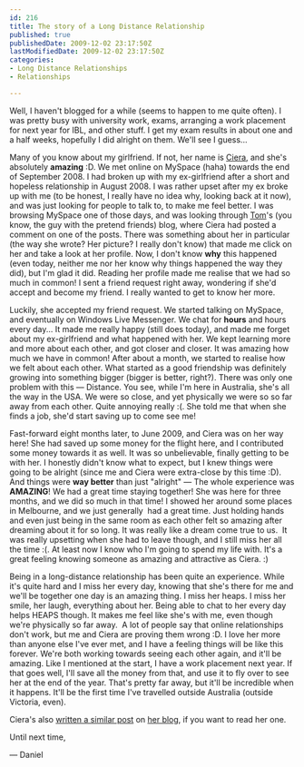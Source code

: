 ```yaml
---
id: 216
title: The story of a Long Distance Relationship
published: true
publishedDate: 2009-12-02 23:17:50Z
lastModifiedDate: 2009-12-02 23:17:50Z
categories:
- Long Distance Relationships
- Relationships

---
```


Well, I haven't blogged for a while (seems to happen to me quite often). I was pretty busy with university work, exams, arranging a work placement for next year for IBL, and other stuff. I get my exam results in about one and a half weeks, hopefully I did alright on them. We'll see I guess...

Many of you know about my girlfriend. If not, her name is [Ciera](http://ciera.name/), and she's absolutely **amazing** :D. We met online on MySpace (haha) towards the end of September 2008. I had broken up with my ex-girlfriend after a short and hopeless relationship in August 2008. I was rather upset after my ex broke up with me (to be honest, I really have no idea why, looking back at it now), and was just looking for people to talk to, to make me feel better. I was browsing MySpace one of those days, and was looking through [Tom](http://profile.myspace.com/tom)'s (you know, the guy with the pretend friends) blog, where Ciera had posted a comment on one of the posts. There was something about her in particular (the way she wrote? Her picture? I really don't know) that made me click on her and take a look at her profile. Now, I don't know **why** this happened (even today, neither me nor her know why things happened the way they did), but I'm glad it did. Reading her profile made me realise that we had so much in common! I sent a friend request right away, wondering if she'd accept and become my friend. I really wanted to get to know her more.

Luckily, she accepted my friend request. We started talking on MySpace, and eventually on Windows Live Messenger. We chat for **hours** and hours every day... It made me really happy (still does today), and made me forget about my ex-girlfriend and what happened with her. We kept learning more and more about each other, and got closer and closer. It was amazing how much we have in common! After about a month, we started to realise how we felt about each other. What started as a good friendship was definitely growing into something bigger (bigger is better, right?). There was only one problem with this — Distance. You see, while I'm here in Australia, she's all the way in the USA. We were so close, and yet physically we were so so far away from each other. Quite annoying really :(. She told me that when she finds a job, she'd start saving up to come see me!

Fast-forward eight months later, to June 2009, and Ciera was on her way here! She had saved up some money for the flight here, and I contributed some money towards it as well. It was so unbelievable, finally getting to be with her. I honestly didn't know what to expect, but I knew things were going to be alright (since me and Ciera were extra-close by this time :D). And things were **way better** than just "alright" — The whole experience was **AMAZING**! We had a great time staying together! She was here for three months, and we did so much in that time! I showed her around some places in Melbourne, and we just generally  had a great time. Just holding hands and even just being in the same room as each other felt so amazing after dreaming about it for so long. It was really like a dream come true to us.  It was really upsetting when she had to leave though, and I still miss her all the time :(. At least now I know who I'm going to spend my life with. It's a great feeling knowing someone as amazing and attractive as Ciera. :)

Being in a long-distance relationship has been quite an experience. While it's quite hard and I miss her every day, knowing that she's there for me and we'll be together one day is an amazing thing. I miss her heaps. I miss her smile, her laugh, everything about her. Being able to chat to her every day helps HEAPS though. It makes me feel like she's with me, even though we're physically so far away.  A lot of people say that online relationships don't work, but me and Ciera are proving them wrong :D. I love her more than anyone else I've ever met, and I have a feeling things will be like this forever. We're both working towards seeing each other again, and it'll be amazing. Like I mentioned at the start, I have a work placement next year. If that goes well, I'll save all the money from that, and use it to fly over to see her at the end of the year. That's pretty far away, but it'll be incredible when it happens. It'll be the first time I've travelled outside Australia (outside Victoria, even).

Ciera's also [written a similar post](http://ciera.name/2009/10/who-travels-for-love-finds-a-thousand-miles-not-longer-than-one-japanese-proverb/) on [her blog](http://ciera.name/), if you want to read her one.

Until next time,  

— Daniel

